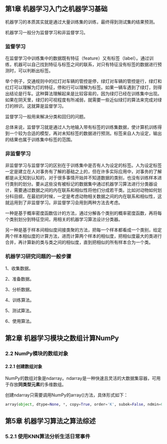 ## 第1章	机器学习入门之机器学习基础

机器学习的本质其实就是通过大量训练集的训练，最终得到测试集的结果预测。

机器学习一般分为监督学习和非监督学习。

### 监督学习

在监督学习中训练集中的数据既有特征（feature）又有标签（label）。通过训练，机器可以自己找到特征与标签之间的联系，对只有特征没有标签的数据进行预测时，可以判断出标签。

举个例子，交通规则中的红灯对车辆的管控是停，绿灯对车辆的管控是行，绿灯和红灯可以理解为灯的特征，停和行可以理解为标签。如果一辆车遇到了绿灯，则得出结论是行车。这种算法理解起来是比较容易的，因为绿灯已经在训练集中出现。如果在阴天里，绿灯的可视程度有所减弱，就需要一些近似绿灯的算法来完成对绿灯的辨识。这就算是监督学习。

监督学习一般用来解决分类和回归的问题。

总体来说，监督学习就是通过人为地输入带有标签的训练集数据，使计算机训练得到一个较为合适的模型，再对未知标签的数据进行预测。标签来自人为设定，输出的结果也属于训练集中标签的范围。

### 非监督学习

非监督学习与监督学习的区别在于训练集中是否有人为设定的标签。人为设定标签一定是建立在人对事务有了解的基础之上的，但在许多实际应用中，对事务的了解都是从无知到认知的，对于很多事情开始并不知道数据的类别，也没有训练样本进行类别的划分。要从这些没有被标记的数据集中通过机器学习算法进行分类器设计，需要通过数据之间的内在联系和相似性将他们分成若干类。比如对动物如何划分科目纲，在最初的时候，一定是考虑动物相关数据之间的内在联系和相似性，这就运用到了非监督学习。非监督学习会用到两种方法去考虑。

一种是基于概率密度函数估计的方法，通过分解各个类别的概率密度函数，再将每个类别划分到特征空间，用相关的机器学习算法设计分类器。

另一种是基于样本间相似度间接类聚的方法，把每一个样本都看成一个类别，给定两个样本相似度的计算方法，进而计算两个样本的相似度，把相似度最大的类进行合并，再计算新的类与类之间的相似度，直到把相似的所有样本合为一个类。

### 机器学习研究问题的一般步骤

1、收集数据。

2、准备数据。

3、分析数据。

4、训练算法。

5、测试算法。

6、使用算法。

## 第2章 机器学习模块之数组计算NumPy

### 2.2 NumPy模块的数组对象

#### 2.2.1 创建数组对象

NumPy的数组对象是ndarray。ndarray是一种快速且灵活的大数据集容器，可用于存放**同类型元素**的多维数组。

创建ndarray只需要调用NumPy的array()方法，具体形式如下：

```python
array(object, dtype=None, *, copy=True, order='K', subok=False, ndmin=0, like=None)
```



## 第5章 机器学习算法之算法综述

### 5.2.1 使用KNN算法分析生活日常事件



